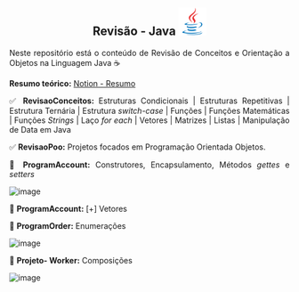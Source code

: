 <h2 align="center"> Revisão - Java <img width="50" src="https://raw.githubusercontent.com/devicons/devicon/master/icons/java/java-original.svg"> </h2>
<div align="justify">
  
Neste repositório está o conteúdo de Revisão de Conceitos e Orientação a Objetos na Linguagem Java ☕
  
**Resumo teórico:** [Notion - Resumo](https://www.notion.so/juuwes/Java-Completo-Nelio-Alves-8f46dd4cbeff497aa3e7badd27ec13bc)
  
✅ **RevisaoConceitos:** Estruturas Condicionais | Estruturas Repetitivas | Estrutura Ternária | Estrutura _switch-case_ | Funções | Funções Matemáticas | Funções _Strings_ | Laço _for each_ | Vetores | Matrizes | Listas | Manipulação de Data em Java
  
✅ **RevisaoPoo:** Projetos focados em Programação Orientada Objetos.
  
🔹 **ProgramAccount:** Construtores, Encapsulamento, Métodos _gettes_ e _setters_
  
![image](https://github.com/juuwes/revisao-java/assets/93749428/005b2bb4-f3d5-4950-9289-0f6776e38624)

🔹 **ProgramAccount:** [+] Vetores

🔹 **ProgramOrder:** Enumerações
  
![image](https://github.com/juuwes/revisao-java/assets/93749428/43d88640-f7b6-4644-9271-d01b803491df)
  
🔹 **Projeto- Worker:** Composições
  
![image](https://github.com/juuwes/revisao-java/assets/93749428/f0e8565d-62b8-4fd0-a079-37cca9a772a3)

